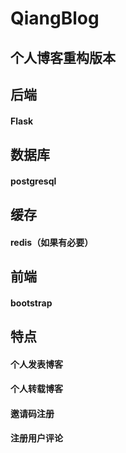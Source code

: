 # QiangBlog

## 个人博客重构版本  

## 后端  
#### Flask  
## 数据库  
#### postgresql
## 缓存  
#### redis（如果有必要）
## 前端
#### bootstrap

## 特点
#### 个人发表博客  
#### 个人转载博客  
#### 邀请码注册  
#### 注册用户评论  
#### 

